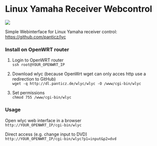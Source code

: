 Linux Yamaha Receiver Webcontrol
====

![](http://dl.panticz.de/wlyc/wlyc.jpg)

Simple Webinterface for Linux Yamaha receiver control: https://github.com/panticz/lyc


### Install on OpenWRT router
1. Login to OpenWRT router  
`ssh root@YOUR_OPENWRT_IP`

2. Download wlyc (because OpenWrt wget can only acces http use a redirection to GitHub)  
`wget -q http://dl.panticz.de/wlyc/wlyc -O /www/cgi-bin/wlyc`

3. Set permissions  
`chmod 755 /www/cgi-bin/wlyc`


### Usage
Open wlyc web interface in a browser  
`http://YOUR_OPENWRT_IP/cgi-bin/wlyc`  

Direct access (e.g. change input to DVD)  
`http://YOUR_OPENWRT_IP/cgi-bin/wlyc?p1=input&p2=dvd`
